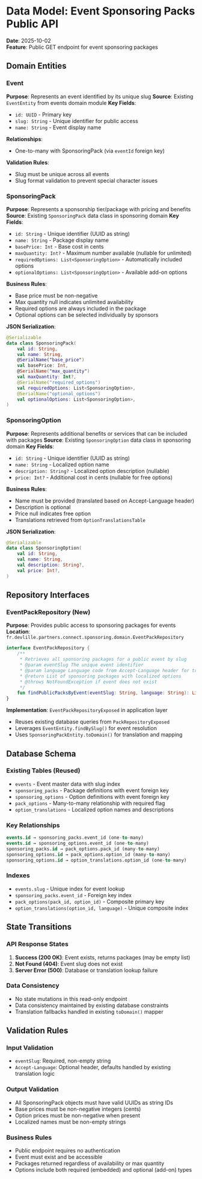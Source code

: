 # Data Model: Event Sponsoring Packs Public API

**Date**: 2025-10-02  
**Feature**: Public GET endpoint for event sponsoring packages

## Domain Entities

### Event
**Purpose**: Represents an event identified by its unique slug
**Source**: Existing `EventEntity` from events domain module
**Key Fields**:
- `id: UUID` - Primary key
- `slug: String` - Unique identifier for public access
- `name: String` - Event display name

**Relationships**:
- One-to-many with SponsoringPack (via `eventId` foreign key)

**Validation Rules**:
- Slug must be unique across all events
- Slug format validation to prevent special character issues

### SponsoringPack
**Purpose**: Represents a sponsorship tier/package with pricing and benefits
**Source**: Existing `SponsoringPack` data class in sponsoring domain
**Key Fields**:
- `id: String` - Unique identifier (UUID as string)
- `name: String` - Package display name
- `basePrice: Int` - Base cost in cents
- `maxQuantity: Int?` - Maximum number available (nullable for unlimited)
- `requiredOptions: List<SponsoringOption>` - Automatically included options
- `optionalOptions: List<SponsoringOption>` - Available add-on options

**Business Rules**:
- Base price must be non-negative
- Max quantity null indicates unlimited availability
- Required options are always included in the package
- Optional options can be selected individually by sponsors

**JSON Serialization**:
```kotlin
@Serializable
data class SponsoringPack(
    val id: String,
    val name: String,
    @SerialName("base_price")
    val basePrice: Int,
    @SerialName("max_quantity")
    val maxQuantity: Int?,
    @SerialName("required_options")
    val requiredOptions: List<SponsoringOption>,
    @SerialName("optional_options")
    val optionalOptions: List<SponsoringOption>,
)
```

### SponsoringOption
**Purpose**: Represents additional benefits or services that can be included with packages
**Source**: Existing `SponsoringOption` data class in sponsoring domain
**Key Fields**:
- `id: String` - Unique identifier (UUID as string)
- `name: String` - Localized option name
- `description: String?` - Localized option description (nullable)
- `price: Int?` - Additional cost in cents (nullable for free options)

**Business Rules**:
- Name must be provided (translated based on Accept-Language header)
- Description is optional
- Price null indicates free option
- Translations retrieved from `OptionTranslationsTable`

**JSON Serialization**:
```kotlin
@Serializable
data class SponsoringOption(
    val id: String,
    val name: String,
    val description: String?,
    val price: Int?,
)
```

## Repository Interfaces

### EventPackRepository (New)
**Purpose**: Provides public access to sponsoring packages for events
**Location**: `fr.devlille.partners.connect.sponsoring.domain.EventPackRepository`

```kotlin
interface EventPackRepository {
    /**
     * Retrieves all sponsoring packages for a public event by slug
     * @param eventSlug The unique event identifier
     * @param language Language code from Accept-Language header for translations
     * @return List of sponsoring packages with localized options
     * @throws NotFoundException if event does not exist
     */
    fun findPublicPacksByEvent(eventSlug: String, language: String): List<SponsoringPack>
}
```

**Implementation**: `EventPackRepositoryExposed` in application layer
- Reuses existing database queries from `PackRepositoryExposed`
- Leverages `EventEntity.findBySlug()` for event resolution
- Uses `SponsoringPackEntity.toDomain()` for translation and mapping

## Database Schema

### Existing Tables (Reused)
- `events` - Event master data with slug index
- `sponsoring_packs` - Package definitions with event foreign key
- `sponsoring_options` - Option definitions with event foreign key  
- `pack_options` - Many-to-many relationship with required flag
- `option_translations` - Localized option names and descriptions

### Key Relationships
```sql
events.id → sponsoring_packs.event_id (one-to-many)
events.id → sponsoring_options.event_id (one-to-many)
sponsoring_packs.id → pack_options.pack_id (many-to-many)
sponsoring_options.id → pack_options.option_id (many-to-many)
sponsoring_options.id → option_translations.option_id (one-to-many)
```

### Indexes
- `events.slug` - Unique index for event lookup
- `sponsoring_packs.event_id` - Foreign key index
- `pack_options(pack_id, option_id)` - Composite primary key
- `option_translations(option_id, language)` - Unique composite index

## State Transitions

### API Response States
1. **Success (200 OK)**: Event exists, returns packages (may be empty list)
2. **Not Found (404)**: Event slug does not exist
3. **Server Error (500)**: Database or translation lookup failure

### Data Consistency
- No state mutations in this read-only endpoint
- Data consistency maintained by existing database constraints
- Translation fallbacks handled in existing `toDomain()` mapper

## Validation Rules

### Input Validation
- `eventSlug`: Required, non-empty string
- `Accept-Language`: Optional header, defaults handled by existing translation logic

### Output Validation  
- All SponsoringPack objects must have valid UUIDs as string IDs
- Base prices must be non-negative integers (cents)
- Option prices must be non-negative when present
- Localized names must be non-empty strings

### Business Rules
- Public endpoint requires no authentication
- Event must exist and be accessible
- Packages returned regardless of availability or max quantity
- Options include both required (embedded) and optional (add-on) types